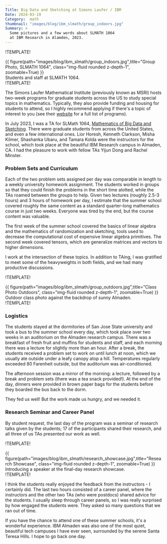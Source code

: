 ```yaml
---
Title: Big Data and Sketching at Simons Laufer / IBM
Date: 2024-03-19 
Category:  math
thumbnail: "images/blog/ibm_slmath/group_indoors.jpg" 
Summary: >
  Some pictures and a few words about SLMATH 1064
  at IBM Research in Alamden, 2023. 
---
```


!TEMPLATE!
<div class="row">
    <div class="col-2">
    </div>
        <div class="col-8 card border-0 bg-white p-1 mb-3">
        {{ figure(path="images/blog/ibm_slmath/group_indoors.jpg",title="Group Photo, SLMATH 1064", class="img-fluid rounded z-depth-1", zoomable=True) }}
        <div class="caption">
        Students and staff at SLMATH 1064. 
        </div>
</div>
<div class="col-2">
</div>
</div>
!TEMPLATE!

The Simons Laufer Mathematical Institute (previously known as MSRI) 
hosts two-week programs for graduate students across the US to 
study special topics in mathematics. Typically, they also provide 
funding and housing for students to attend, so I highly recommend 
applying if there's a topic of interest to you (see their [website](https://www.slmath.org/) for a full list of programs).


In July 2023, I was a TA for SLMath 1064,
[Mathematics of Big Data and Sketching](https://www.slmath.org/summer-schools/1064#overview_summer_graduate_school).
There were graduate students from across the United States, and even
a few international ones. Lior Horesh, Kenneth Clarkson, 
Misha Kilmer, Shashanka Ubaru, and Tamara Kolda were the instructors
for the school, which took place at the beautiful IBM Research campus
in Almaden, CA. I had the pleasure to work with fellow TAs 
Yijun Dong and Rachel Minster. 

### Problem Sets and Curriculum
Each of the two problem sets assigned per day was comparable 
in length to a weekly university homework assignment. 
The students worked in 
groups so that they could finish the problems in the short 
time alotted, while the TAs roamed between the groups to help. Given
two lectures (roughly 2.5-3 hours) and 3 hours of homework
per day, I estimate that the summer school covered roughly the same
content as a standard quarter-long mathematics course in just two
weeks. Everyone was tired by the end, but the course content was valuable. 

The first week of the summer school covered the basics of linear 
algebra and the mathematics of randomization and sketching, tools 
used to decrease the computational cost of expensive linear algebra
primitives. The second week covered tensors, which are generalize
matrices and vectors to higher dimensions. 

I work at the intersection of these topics. In addition
to TAing, I was gratified to meet some of the heavyweights
in both fields, and we had many productive discussions.

!TEMPLATE!
<div class="row">
    <div class="col-2">
    </div>
        <div class="col-8 card border-0 bg-white p-1 mb-3">
        {{ figure(path="images/blog/ibm_slmath/group_outdoors.jpg",title="Class Photo Outdoors", class="img-fluid rounded z-depth-1", zoomable=True) }}
        <div class="caption">
        Outdoor class photo against the backdrop of sunny Almaden. 
        </div>
</div>
<div class="col-2">
</div>
</div>
!TEMPLATE!

### Logistics 
The students stayed at the dormitories of San Jose State university
and took a bus to the summer school every day, which took place over
two weeks in an auditorium on the Almaden research campus. 
There was a breakfast of
fresh fruit and muffins for students and staff, and each morning
there was a lecture for slightly more than an hour. After a break,
the students received a problem set to work on until lunch at noon,
which we usually ate outside under a leafy canopy atop a hill. 
Temperatures regularly exceeded 80 Farenheit outside, but the
auditorium was air-conditioned. 

The afternoon session was a mirror of the morning: a lecture, 
followed by a break and problem sets (there was a tea snack 
provided!). At the end of the day, dinners were provided in brown
paper bags for the students before they boarded the bus back to the
dorm. 

They fed us well! But the work made us hungry, and we needed it. 


### Research Seminar and Career Panel 

By student request, the last day of the program was a seminar
of research talks given by the students; 17 of the participants
shared their research, and all three of us TAs presented our work
as well. 

!TEMPLATE!
<div class="row">
    <div class="col-2">
    </div>
        <div class="col-8 card border-0 bg-white p-1 mb-3">
        {{ figure(path="images/blog/ibm_slmath/research_showcase.jpg",title="Research Showcase", class="img-fluid rounded z-depth-1", zoomable=True) }}
        <div class="caption">
        Introducing a speaker at the final-day research showcase. 
        </div>
    </div>
<div class="col-2">
</div>
</div>
!TEMPLATE!

I think the students really enjoyed the feedback from
the instructors - I certainly did. The last two hours consisted
of a career panel, where the instructors and the other two TAs
(who were postdocs) shared advice for the students. I usually sleep
through career panels, so I was really surprised by how engaged
the students were. They asked so many questions that we ran out
of time. 

If you have the chance to attend one of these summer schools, it's
a wonderful experience. IBM Almaden was also one of the most quiet,
beautiful tech campuses I have ever seen, surrounded by the serene
Santa Teresa Hills. I hope to go back one day.

